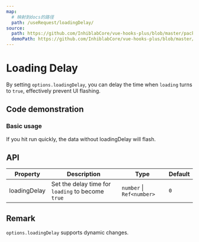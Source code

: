 ```yaml
---
map:
  # 映射到docs的路径
  path: /useRequest/loadingDelay/
source:
  path: https://github.com/InhiblabCore/vue-hooks-plus/blob/master/packages/hooks/src/useRequest/plugins/useLoadingDelayPlugin.ts
  demoPath: https://github.com/InhiblabCore/vue-hooks-plus/blob/master/packages/hooks/src/useRequest/docs/loadingDelay/demo/demo.vue
---
```


# Loading Delay

By setting `options.loadingDelay`, you can delay the time when `loading` turns to `true`, effectively prevent UI flashing.

## Code demonstration

### Basic usage

If you hit run quickly, the data without loadingDelay will flash.

<demo src="./demo/demo.vue"
  language="vue"
  title=""
  desc="effectively prevent UI flashing"> </demo>

## API

| Property | Description | Type | Default |
| --- | --- | --- | --- |
| loadingDelay | Set the delay time for `loading` to become `true` | `number` \| `Ref<number>` | `0` |

## Remark

`options.loadingDelay` supports dynamic changes.
